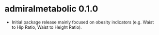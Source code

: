 # admiralmetabolic 0.1.0

- Initial package release mainly focused on obesity indicators
(e.g. Waist to Hip Ratio, Waist to Height Ratio).
